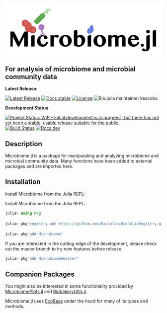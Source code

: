 ![Microbiome.jl logo](logo.png)

## For analysis of microbiome and microbial community data

**Latest Release:**

[![Latest Release](https://img.shields.io/github/release/BioJulia/Microbiome.jl.svg)](https://github.com/BioJulia/Microbiome.jl/releases/latest)
[![Docs stable](https://img.shields.io/badge/docs-stable-blue.svg)](https://biojulia.net/Microbiome.jl/stable/)
[![License](https://img.shields.io/badge/license-MIT-green.svg)](https://github.com/BioJulia/Microbiome.jl/blob/master/LICENSE)
![BioJulia maintainer: kescobo](https://img.shields.io/badge/BioJulia%20Maintainer-kescobo-blue.svg)


**Development Status**

[![Project Status: WIP – Initial development is in progress, but there has not yet been a stable, usable release suitable for the public.](https://www.repostatus.org/badges/latest/wip.svg)](https://www.repostatus.org/#wip)
[![Build Status](https://travis-ci.org/BioJulia/Microbiome.jl.svg?branch=master)](https://travis-ci.org/BioJulia/Microbiome.jl)
[![Docs dev](https://img.shields.io/badge/docs-latest-blue.svg)](https://biojulia.net/Microbiome.jl/latest/)


## Description

Microbiome.jl is a package for manipulating and analyzing
microbiome and microbial community data.
Many functions have been added to external packages
and are imported here.

## Installation

Install Microbiome from the Julia REPL:

Install Microbiome from the Julia REPL:

```julia
julia> using Pkg

julia> pkg"registry add https://github.com/BioJulia/BioJuliaRegistry.git" # note: this only needs to be done once

julia> pkg"add Microbiome"
```

If you are interested in the cutting edge of the development, please check out
the master branch to try new features before release.

```julia
julia> pkg"add Microbiome#master"
```

## Companion Packages

You might also be interested in some functionality provided by
[MicrobiomePlots.jl](https://github.com/BioJulia/MicrobiomePlots)
and [BiobakeryUtils.jl](https://github.com/BioJulia/BiobakeryUtils).

Microbiome.jl uses [EcoBase](https://github.com/EcoJulia/EcoBase.jl) under the hood
for many of its types and methods.
